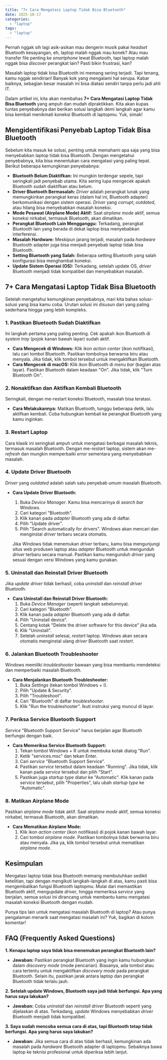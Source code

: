 ```yaml
---
title: "7+ Cara Mengatasi Laptop Tidak Bisa Bluetooth"
date: 2025-10-17
categories: 
  - "laptop"
tags: 
  - "laptop"
---
```


Pernah nggak sih lagi asik-asikan mau dengerin musik pakai _headset_ Bluetooth kesayangan, eh, laptop malah nggak mau konek? Atau mau transfer file penting ke _smartphone_ lewat Bluetooth, tapi laptop malah nggak bisa _discover_ perangkat lain? Pasti bikin frustrasi, kan?

Masalah laptop tidak bisa Bluetooth ini memang sering terjadi. Tapi tenang, kamu nggak sendirian! Banyak kok yang mengalami hal serupa. Kabar baiknya, sebagian besar masalah ini bisa diatasi sendiri tanpa perlu jadi ahli IT.

Dalam artikel ini, kita akan membahas **7+ Cara Mengatasi Laptop Tidak Bisa Bluetooth** yang ampuh dan mudah dipraktikkan. Kita akan kupas tuntas penyebabnya dan berikan solusi langkah demi langkah agar kamu bisa kembali menikmati koneksi Bluetooth di laptopmu. Yuk, simak!

## Mengidentifikasi Penyebab Laptop Tidak Bisa Bluetooth

Sebelum kita masuk ke solusi, penting untuk memahami apa saja yang bisa menyebabkan laptop tidak bisa Bluetooth. Dengan mengetahui penyebabnya, kita bisa menentukan cara mengatasi yang paling tepat. Berikut beberapa kemungkinan penyebabnya:

- **Bluetooth Belum Diaktifkan:** Ini mungkin terdengar sepele, tapi seringkali jadi penyebab utama. Kita sering lupa mengecek apakah Bluetooth sudah diaktifkan atau belum.
- **Driver Bluetooth Bermasalah:** _Driver_ adalah perangkat lunak yang memungkinkan perangkat keras (dalam hal ini, Bluetooth adapter) berkomunikasi dengan sistem operasi. _Driver_ yang _corrupt_, _outdated_, atau hilang bisa menyebabkan masalah koneksi.
- **Mode Pesawat (Airplane Mode) Aktif:** Saat _airplane mode_ aktif, semua koneksi nirkabel, termasuk Bluetooth, akan dimatikan.
- **Perangkat Bluetooth Lain Mengganggu:** Terkadang, perangkat Bluetooth lain yang berada di dekat laptop bisa menyebabkan interferensi.
- **Masalah Hardware:** Meskipun jarang terjadi, masalah pada _hardware_ Bluetooth adapter juga bisa menjadi penyebab laptop tidak bisa Bluetooth.
- **Setting Bluetooth yang Salah:** Beberapa setting Bluetooth yang salah konfigurasi bisa menghambat koneksi.
- **Update Sistem Operasi (OS):** Terkadang, setelah update OS, _driver_ Bluetooth menjadi tidak kompatibel dan menyebabkan masalah.

## 7+ Cara Mengatasi Laptop Tidak Bisa Bluetooth

Setelah mengetahui kemungkinan penyebabnya, mari kita bahas solusi-solusi yang bisa kamu coba. Urutan solusi ini disusun dari yang paling sederhana hingga yang lebih kompleks.

### 1\. Pastikan Bluetooth Sudah Diaktifkan

Ini langkah pertama yang paling penting. Cek apakah ikon Bluetooth di _system tray_ (pojok kanan bawah layar) sudah aktif.

- **Cara Mengecek di Windows:** Klik ikon _action center_ (ikon notifikasi), lalu cari tombol Bluetooth. Pastikan tombolnya berwarna biru atau menyala. Jika tidak, klik tombol tersebut untuk mengaktifkan Bluetooth.
- **Cara Mengecek di macOS:** Klik ikon Bluetooth di _menu bar_ (bagian atas layar). Pastikan Bluetooth dalam keadaan "On". Jika tidak, klik "Turn Bluetooth On".

### 2\. Nonaktifkan dan Aktifkan Kembali Bluetooth

Seringkali, dengan me-restart koneksi Bluetooth, masalah bisa teratasi.

- **Cara Melakukannya:** Matikan Bluetooth, tunggu beberapa detik, lalu aktifkan kembali. Coba hubungkan kembali ke perangkat Bluetooth yang kamu inginkan.

### 3\. Restart Laptop

Cara klasik ini seringkali ampuh untuk mengatasi berbagai masalah teknis, termasuk masalah Bluetooth. Dengan me-_restart_ laptop, sistem akan me-_refresh_ dan mungkin memperbaiki _error_ sementara yang menyebabkan masalah.

### 4\. Update Driver Bluetooth

_Driver_ yang _outdated_ adalah salah satu penyebab umum masalah Bluetooth.

- **Cara Update Driver Bluetooth:**
    
    1. Buka _Device Manager_. Kamu bisa mencarinya di _search bar_ Windows.
    2. Cari kategori "Bluetooth".
    3. Klik kanan pada _adapter_ Bluetooth yang ada di daftar.
    4. Pilih "Update driver".
    5. Pilih "Search automatically for drivers". Windows akan mencari dan menginstal _driver_ terbaru secara otomatis.
    
    Jika Windows tidak menemukan _driver_ terbaru, kamu bisa mengunjungi situs web produsen laptop atau _adapter_ Bluetooth untuk mengunduh _driver_ terbaru secara manual. Pastikan kamu mengunduh _driver_ yang sesuai dengan versi Windows yang kamu gunakan.
    

### 5\. Uninstall dan Reinstall Driver Bluetooth

Jika _update driver_ tidak berhasil, coba _uninstall_ dan _reinstall driver_ Bluetooth.

- **Cara Uninstall dan Reinstall Driver Bluetooth:**
    1. Buka _Device Manager_ (seperti langkah sebelumnya).
    2. Cari kategori "Bluetooth".
    3. Klik kanan pada _adapter_ Bluetooth yang ada di daftar.
    4. Pilih "Uninstall device".
    5. Centang kotak "Delete the driver software for this device" jika ada.
    6. Klik "Uninstall".
    7. Setelah _uninstall_ selesai, _restart_ laptop. Windows akan secara otomatis menginstal ulang _driver_ Bluetooth saat _restart_.

### 6\. Jalankan Bluetooth Troubleshooter

Windows memiliki _troubleshooter_ bawaan yang bisa membantu mendeteksi dan memperbaiki masalah Bluetooth.

- **Cara Menjalankan Bluetooth Troubleshooter:**
    1. Buka _Settings_ (tekan tombol Windows + I).
    2. Pilih "Update & Security".
    3. Pilih "Troubleshoot".
    4. Cari "Bluetooth" di daftar _troubleshooter_.
    5. Klik "Run the troubleshooter". Ikuti instruksi yang muncul di layar.

### 7\. Periksa Service Bluetooth Support

_Service_ "Bluetooth Support Service" harus berjalan agar Bluetooth berfungsi dengan baik.

- **Cara Memeriksa Service Bluetooth Support:**
    1. Tekan tombol Windows + R untuk membuka kotak dialog "Run".
    2. Ketik "services.msc" dan tekan Enter.
    3. Cari _service_ "Bluetooth Support Service".
    4. Pastikan _service_ tersebut dalam keadaan "Running". Jika tidak, klik kanan pada _service_ tersebut dan pilih "Start".
    5. Pastikan juga _startup type_ diatur ke "Automatic". Klik kanan pada _service_ tersebut, pilih "Properties", lalu ubah _startup type_ ke "Automatic".

### 8\. Matikan Airplane Mode

Pastikan _airplane mode_ tidak aktif. Saat _airplane mode_ aktif, semua koneksi nirkabel, termasuk Bluetooth, akan dimatikan.

- **Cara Mematikan Airplane Mode:**
    1. Klik ikon _action center_ (ikon notifikasi) di pojok kanan bawah layar.
    2. Cari tombol _airplane mode_. Pastikan tombolnya tidak berwarna biru atau menyala. Jika ya, klik tombol tersebut untuk mematikan _airplane mode_.

## Kesimpulan

Mengatasi laptop tidak bisa Bluetooth memang membutuhkan sedikit ketelitian, tapi dengan mengikuti langkah-langkah di atas, kamu pasti bisa mengembalikan fungsi Bluetooth laptopmu. Mulai dari memastikan Bluetooth aktif, mengupdate _driver_, hingga memeriksa _service_ yang berjalan, semua solusi ini dirancang untuk membantu kamu mengatasi masalah koneksi Bluetooth dengan mudah.

Punya tips lain untuk mengatasi masalah Bluetooth di laptop? Atau punya pengalaman menarik saat mengatasi masalah ini? Yuk, bagikan di kolom komentar!

## FAQ (Frequently Asked Questions)

**1\. Kenapa laptop saya tidak bisa menemukan perangkat Bluetooth lain?**

- **Jawaban:** Pastikan perangkat Bluetooth yang ingin kamu hubungkan dalam _discovery mode_ (mode pencarian). Biasanya, ada tombol atau cara tertentu untuk mengaktifkan _discovery mode_ pada perangkat Bluetooth. Selain itu, pastikan jarak antara laptop dan perangkat Bluetooth tidak terlalu jauh.

**2\. Setelah update Windows, Bluetooth saya jadi tidak berfungsi. Apa yang harus saya lakukan?**

- **Jawaban:** Coba _uninstall_ dan _reinstall driver_ Bluetooth seperti yang dijelaskan di atas. Terkadang, _update_ Windows menyebabkan _driver_ Bluetooth menjadi tidak kompatibel.

**3\. Saya sudah mencoba semua cara di atas, tapi Bluetooth tetap tidak berfungsi. Apa yang harus saya lakukan?**

- **Jawaban:** Jika semua cara di atas tidak berhasil, kemungkinan ada masalah pada _hardware_ Bluetooth adapter di laptopmu. Sebaiknya bawa laptop ke teknisi profesional untuk diperiksa lebih lanjut.
